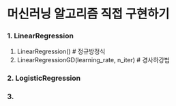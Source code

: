 # 머신러닝 알고리즘 직접 구현하기

### 1. LinearRegression
1. LinearRegression() # 정규방정식
2. LinearRegressionGD(learning_rate, n_iter) # 경사하강법

### 2. LogisticRegression
### 3. 
